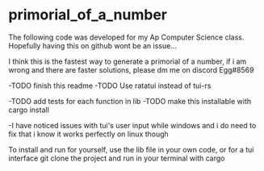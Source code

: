 # primorial_of_a_number

The following code was developed for my Ap Computer Science class.
Hopefully having this on github wont be an issue...

I think this is the fastest way to generate a primorial of a number, if i am wrong and there are faster solutions, please dm me on discord Egg#8569

-TODO finish this readme
-TODO Use ratatui instead of tui-rs

-TODO add tests for each function in lib
-TODO make this installable with cargo install

-I have noticed issues with tui's user input while windows and i do need to fix that i know it works perfectly on linux though
 
To install and run for yourself, use the lib file in your own code, or for a tui interface git clone the project and run in your terminal with cargo
